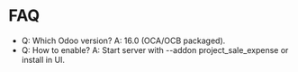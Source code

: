 # FAQ

- Q: Which Odoo version? A: 16.0 (OCA/OCB packaged).
- Q: How to enable? A: Start server with --addon project_sale_expense or install in UI.
